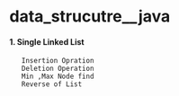 # data_strucutre__java

#### 1. Single Linked List
       Insertion Opration
       Deletion Operation
       Min ,Max Node find
       Reverse of List
